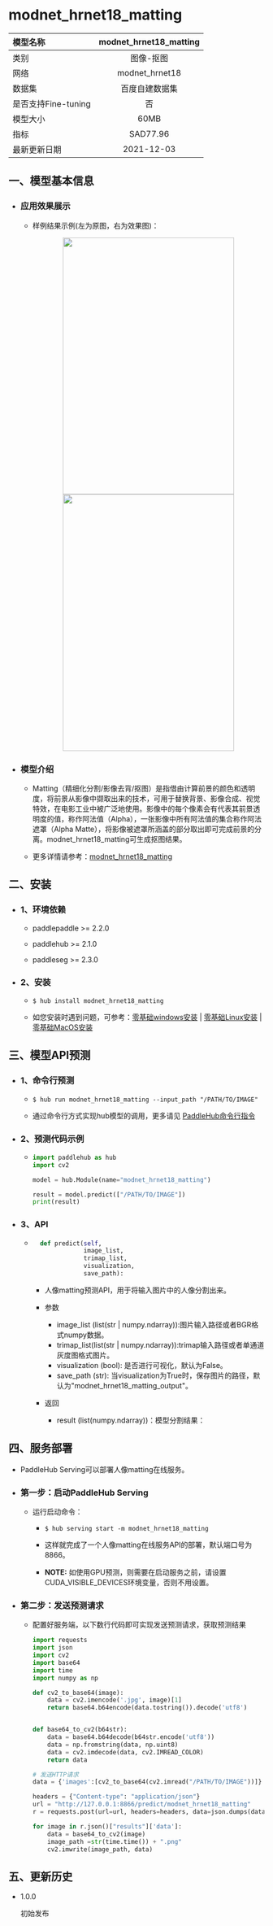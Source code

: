 # modnet_hrnet18_matting

|模型名称|modnet_hrnet18_matting|
| :--- | :---: | 
|类别|图像-抠图|
|网络|modnet_hrnet18|
|数据集|百度自建数据集|
|是否支持Fine-tuning|否|
|模型大小|60MB|
|指标|SAD77.96|
|最新更新日期|2021-12-03|


## 一、模型基本信息

- ### 应用效果展示

  - 样例结果示例(左为原图，右为效果图)：
    <p align="center">
    <img src="https://user-images.githubusercontent.com/35907364/144574288-28671577-8d5d-4b20-adb9-fe737015c841.jpg" width = "337" height = "505" hspace='10'/> 
    <img src="https://user-images.githubusercontent.com/35907364/144780857-13c63c21-5d12-4028-985b-378776f58220.png" width = "337" height = "505" hspace='10'/> 
    </p>

- ### 模型介绍

  - Matting（精细化分割/影像去背/抠图）是指借由计算前景的颜色和透明度，将前景从影像中撷取出来的技术，可用于替换背景、影像合成、视觉特效，在电影工业中被广泛地使用。影像中的每个像素会有代表其前景透明度的值，称作阿法值（Alpha），一张影像中所有阿法值的集合称作阿法遮罩（Alpha Matte），将影像被遮罩所涵盖的部分取出即可完成前景的分离。modnet_hrnet18_matting可生成抠图结果。


  
  - 更多详情请参考：[modnet_hrnet18_matting](https://github.com/PaddlePaddle/PaddleSeg/tree/release/2.3/contrib/Matting)
  

## 二、安装

- ### 1、环境依赖

    - paddlepaddle >= 2.2.0

    - paddlehub >= 2.1.0

    - paddleseg >= 2.3.0


- ### 2、安装

    - ```shell
      $ hub install modnet_hrnet18_matting
      ```
      
    - 如您安装时遇到问题，可参考：[零基础windows安装](../../../../docs/docs_ch/get_start/windows_quickstart.md)
      | [零基础Linux安装](../../../../docs/docs_ch/get_start/linux_quickstart.md) | [零基础MacOS安装](../../../../docs/docs_ch/get_start/mac_quickstart.md)

    
## 三、模型API预测

- ### 1、命令行预测

  - ```shell
    $ hub run modnet_hrnet18_matting --input_path "/PATH/TO/IMAGE"
    ```
    
  - 通过命令行方式实现hub模型的调用，更多请见 [PaddleHub命令行指令](../../../../docs/docs_ch/tutorial/cmd_usage.rst)

- ### 2、预测代码示例

    - ```python
      import paddlehub as hub
      import cv2

      model = hub.Module(name="modnet_hrnet18_matting")

      result = model.predict(["/PATH/TO/IMAGE"])
      print(result)
      ```
- ### 3、API

    - ```python
        def predict(self, 
                    image_list, 
                    trimap_list, 
                    visualization, 
                    save_path):
      ```

        - 人像matting预测API，用于将输入图片中的人像分割出来。

        - 参数

            - image_list (list(str | numpy.ndarray)):图片输入路径或者BGR格式numpy数据。
            - trimap_list(list(str | numpy.ndarray)):trimap输入路径或者单通道灰度图格式图片。
            - visualization (bool): 是否进行可视化，默认为False。
            - save_path (str): 当visualization为True时，保存图片的路径，默认为"modnet_hrnet18_matting_output"。

        - 返回

            - result (list(numpy.ndarray))：模型分割结果：

 
## 四、服务部署

- PaddleHub Serving可以部署人像matting在线服务。

- ### 第一步：启动PaddleHub Serving

  - 运行启动命令：

    - ```shell
      $ hub serving start -m modnet_hrnet18_matting
      ```

    - 这样就完成了一个人像matting在线服务API的部署，默认端口号为8866。

    - **NOTE:** 如使用GPU预测，则需要在启动服务之前，请设置CUDA\_VISIBLE\_DEVICES环境变量，否则不用设置。

- ### 第二步：发送预测请求

  - 配置好服务端，以下数行代码即可实现发送预测请求，获取预测结果

    ```python
    import requests
    import json
    import cv2
    import base64
    import time
    import numpy as np

    def cv2_to_base64(image):
        data = cv2.imencode('.jpg', image)[1]
        return base64.b64encode(data.tostring()).decode('utf8')


    def base64_to_cv2(b64str):
        data = base64.b64decode(b64str.encode('utf8'))
        data = np.fromstring(data, np.uint8)
        data = cv2.imdecode(data, cv2.IMREAD_COLOR)
        return data

    # 发送HTTP请求
    data = {'images':[cv2_to_base64(cv2.imread("/PATH/TO/IMAGE"))]}

    headers = {"Content-type": "application/json"}
    url = "http://127.0.0.1:8866/predict/modnet_hrnet18_matting"
    r = requests.post(url=url, headers=headers, data=json.dumps(data))

    for image in r.json()["results"]['data']:
        data = base64_to_cv2(image)
        image_path =str(time.time()) + ".png"
        cv2.imwrite(image_path, data)
      ```

## 五、更新历史

* 1.0.0

  初始发布
